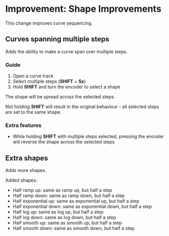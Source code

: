 # Improvement: Shape Improvements

This change improves curve sequencing.

## Curves spanning multiple steps

Adds the ability to make a curve span over multiple steps.

### Guide

1. Open a curve track
2. Select multiple steps (**SHIFT** + **Sx**)
3. Hold **SHIFT** and turn the encoder to select a shape

The shape will be spread across the selected steps.

Not holding **SHIFT** will result in the original behaviour - all selected steps are set to the same shape.

### Extra features

- While holding **SHIFT** with multiple steps selected, pressing the encoder will reverse the shape across the selected steps

## Extra shapes

Adds more shapes.

Added shapes:

- Half ramp up: same as ramp up, but half a step
- Half ramp down: same as ramp down, but half a step
- Half exponential up: same as exponential up, but half a step
- Half exponential down: same as exponential down, but half a step
- Half log up: same as log up, but half a step
- Half log down: same as log down, but half a step
- Half smooth up: same as smooth up, but half a step
- Half smooth down: same as smooth down, but half a step
